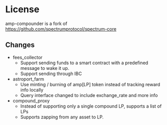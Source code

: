 # License

amp-compounder is a fork of <https://github.com/spectrumprotocol/spectrum-core>

## Changes

- fees_collector
  - Support sending funds to a smart contract with a predefined message to wake it up.
  - Support sending through IBC
- astroport_farm
  - Use minting / burning of amp[LP] token instead of tracking reward info locally
  - Query interface changed to include exchange_rate and more info
- compound_proxy
  - Instead of supporting only a single compound LP, supports a list of LPs
  - Supports zapping from any asset to LP.
